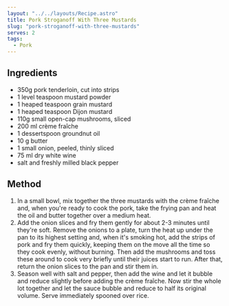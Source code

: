 ```yaml
---
layout: "../../layouts/Recipe.astro"
title: Pork Stroganoff With Three Mustards
slug: "pork-stroganoff-with-three-mustards"
serves: 2
tags:
  - Pork
---
```


## Ingredients

- 350g pork tenderloin, cut into strips
- 1 level teaspoon mustard powder
- 1 heaped teaspoon grain mustard
- 1 heaped teaspoon Dijon mustard
- 110g small open-cap mushrooms, sliced
- 200 ml crème fraîche
- 1 dessertspoon groundnut oil
- 10 g butter
- 1 small onion, peeled, thinly sliced
- 75 ml dry white wine
- salt and freshly milled black pepper

## Method

1. In a small bowl, mix together the three mustards with the crème fraîche and, when you're ready to cook the pork, take the frying pan and heat the oil and butter together over a medium heat.
1. Add the onion slices and fry them gently for about 2-3 minutes until they're soft. Remove the onions to a plate, turn the heat up under the pan to its highest setting and, when it's smoking hot, add the strips of pork and fry them quickly, keeping them on the move all the time so they cook evenly, without burning. Then add the mushrooms and toss these around to cook very briefly until their juices start to run. After that, return the onion slices to the pan and stir them in.
1. Season well with salt and pepper, then add the wine and let it bubble and reduce slightly before adding the crème fraîche. Now stir the whole lot together and let the sauce bubble and reduce to half its original volume. Serve immediately spooned over rice.